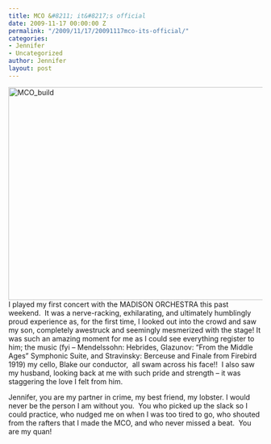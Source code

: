 ```yaml
---
title: MCO &#8211; it&#8217;s official
date: 2009-11-17 00:00:00 Z
permalink: "/2009/11/17/20091117mco-its-official/"
categories:
- Jennifer
- Uncategorized
author: Jennifer
layout: post
---
```


<img title="MCO_build" height="422" alt="MCO_build" width="950" class="alignleft size-full wp-image-556" src="http://static.squarespace.com/static/50db6bb3e4b015296cd43789/50dfa5b1e4b0dc6320e0b5ea/50dfa5b2e4b0dc6320e0b750/1259673769000/?format=original" />I played my first concert with the MADISON ORCHESTRA this past weekend.  It was a nerve-racking, exhilarating, and ultimately humblingly proud experience as, for the first time, I looked out into the crowd and saw my son, completely awestruck and seemingly mesmerized with the stage! It was such an amazing moment for me as I could see everything register to him; the music (fyi &#8211; Mendelssohn: Hebrides, Glazunov: “From the Middle Ages” Symphonic Suite, and Stravinsky: Berceuse and Finale from Firebird 1919) my cello, Blake our conductor,  all swam across his face!!  I also saw my husband, looking back at me with such pride and strength &#8211; it was staggering the love I felt from him.

Jennifer, you are my partner in crime, my best friend, my lobster. I would never be the person I am without you.  You who picked up the slack so I could practice, who nudged me on when I was too tired to go, who shouted from the rafters that I made the MCO, and who never missed a beat.  You are my quan!
